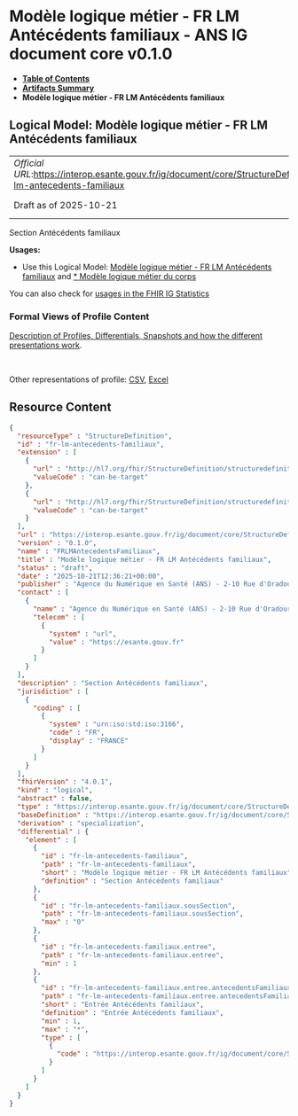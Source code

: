# Modèle logique métier - FR LM Antécédents familiaux - ANS IG document core v0.1.0

* [**Table of Contents**](toc.md)
* [**Artifacts Summary**](artifacts.md)
* **Modèle logique métier - FR LM Antécédents familiaux**

## Logical Model: Modèle logique métier - FR LM Antécédents familiaux 

| | |
| :--- | :--- |
| *Official URL*:https://interop.esante.gouv.fr/ig/document/core/StructureDefinition/fr-lm-antecedents-familiaux | *Version*:0.1.0 |
| Draft as of 2025-10-21 | *Computable Name*:FRLMAntecedentsFamiliaux |

 
Section Antécédents familiaux 

**Usages:**

* Use this Logical Model: [Modèle logique métier - FR LM Antécédents familiaux](StructureDefinition-fr-lm-antecedents-familiaux.md) and [* Modèle logique métier du corps](StructureDefinition-fr-lm-corps-document.md)

You can also check for [usages in the FHIR IG Statistics](https://packages2.fhir.org/xig/ans.document.fr.core|current/StructureDefinition/fr-lm-antecedents-familiaux)

### Formal Views of Profile Content

 [Description of Profiles, Differentials, Snapshots and how the different presentations work](http://build.fhir.org/ig/FHIR/ig-guidance/readingIgs.html#structure-definitions). 

 

Other representations of profile: [CSV](StructureDefinition-fr-lm-antecedents-familiaux.csv), [Excel](StructureDefinition-fr-lm-antecedents-familiaux.xlsx) 



## Resource Content

```json
{
  "resourceType" : "StructureDefinition",
  "id" : "fr-lm-antecedents-familiaux",
  "extension" : [
    {
      "url" : "http://hl7.org/fhir/StructureDefinition/structuredefinition-type-characteristics",
      "valueCode" : "can-be-target"
    },
    {
      "url" : "http://hl7.org/fhir/StructureDefinition/structuredefinition-type-characteristics",
      "valueCode" : "can-be-target"
    }
  ],
  "url" : "https://interop.esante.gouv.fr/ig/document/core/StructureDefinition/fr-lm-antecedents-familiaux",
  "version" : "0.1.0",
  "name" : "FRLMAntecedentsFamiliaux",
  "title" : "Modèle logique métier - FR LM Antécédents familiaux",
  "status" : "draft",
  "date" : "2025-10-21T12:36:21+00:00",
  "publisher" : "Agence du Numérique en Santé (ANS) - 2-10 Rue d'Oradour-sur-Glane, 75015 Paris",
  "contact" : [
    {
      "name" : "Agence du Numérique en Santé (ANS) - 2-10 Rue d'Oradour-sur-Glane, 75015 Paris",
      "telecom" : [
        {
          "system" : "url",
          "value" : "https://esante.gouv.fr"
        }
      ]
    }
  ],
  "description" : "Section Antécédents familiaux",
  "jurisdiction" : [
    {
      "coding" : [
        {
          "system" : "urn:iso:std:iso:3166",
          "code" : "FR",
          "display" : "FRANCE"
        }
      ]
    }
  ],
  "fhirVersion" : "4.0.1",
  "kind" : "logical",
  "abstract" : false,
  "type" : "https://interop.esante.gouv.fr/ig/document/core/StructureDefinition/fr-lm-antecedents-familiaux",
  "baseDefinition" : "https://interop.esante.gouv.fr/ig/document/core/StructureDefinition/fr-lm-section",
  "derivation" : "specialization",
  "differential" : {
    "element" : [
      {
        "id" : "fr-lm-antecedents-familiaux",
        "path" : "fr-lm-antecedents-familiaux",
        "short" : "Modèle logique métier - FR LM Antécédents familiaux",
        "definition" : "Section Antécédents familiaux"
      },
      {
        "id" : "fr-lm-antecedents-familiaux.sousSection",
        "path" : "fr-lm-antecedents-familiaux.sousSection",
        "max" : "0"
      },
      {
        "id" : "fr-lm-antecedents-familiaux.entree",
        "path" : "fr-lm-antecedents-familiaux.entree",
        "min" : 1
      },
      {
        "id" : "fr-lm-antecedents-familiaux.entree.antecedentsFamiliaux",
        "path" : "fr-lm-antecedents-familiaux.entree.antecedentsFamiliaux",
        "short" : "Entrée Antécédents familiaux",
        "definition" : "Entrée Antécédents familiaux",
        "min" : 1,
        "max" : "*",
        "type" : [
          {
            "code" : "https://interop.esante.gouv.fr/ig/document/core/StructureDefinition/fr-lm-antecedents-familiaux"
          }
        ]
      }
    ]
  }
}

```
